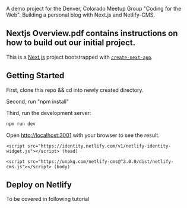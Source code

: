 A demo project for the Denver, Colorado Meetup Group "Coding for the Web".
Building a personal blog with Next.js and Netlify-CMS.

## Nextjs Overview.pdf contains instructions on how to build out our initial project.

This is a [Next.js](https://nextjs.org/) project bootstrapped with [`create-next-app`](https://github.com/vercel/next.js/tree/canary/packages/create-next-app).

## Getting Started

First, clone this repo && cd into newly created directory.

Second, run "npm install"

Third, run the development server:

```bash
npm run dev
```

Open [http://localhost:3001](http://localhost:3001) with your browser to see the result.

    <script src="https://identity.netlify.com/v1/netlify-identity-widget.js"></script> (head)

    <script src="https://unpkg.com/netlify-cms@^2.0.0/dist/netlify-cms.js"></script> (body)

## Deploy on Netlify

To be covered in following tutorial
